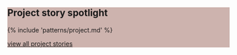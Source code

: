 <style>
  .spotlight {
    background-color: #CDB3AE;
  }
  .card-group {
    @media (min-width: 800px){
      padding: 20px 20px;
    }
  }
</style>
<div class="spotlight grid">

## Project story spotlight 
{% include 'patterns/project.md' %}

[view all project stories](/stories) <i class="fa-duotone fa-solid fa-arrow-right-to-arc"></i>
</div>